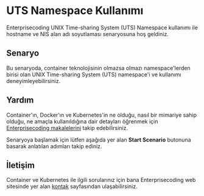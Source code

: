 
# UTS Namespace Kullanımı

Enterprisecoding UNIX Time-sharing System (UTS) Namespace kullanımı ile hostname ve NIS alan adı soyutlaması senaryosuna hoş geldiniz.

## Senaryo

Bu senaryoda, container teknolojisinin olmazsa olmazı namespace'lerden birisi olan UNIX Time-sharing System (UTS) namespace'i ve kullanımı deneyimleyebilirsiniz.

## Yardım

Container'ın, Docker'ın ve Kubernetes'in ne olduğu, nasıl bir mimariye sahip olduğu, ne amaçla kullanıldığına dair detayları öğrenmek için [Enterprisecoding makalelerini](http://www.enterprisecoding.com) takip edebilirsiniz.

Senaryoya başlamak için lütfen aşağıda yer alan **Start Scenario** butonuna basarak anlatılan adımları takip ediniz.

## İletişim

Container ve Kubernetes ile ilgili sorularınız için bana Enterprisecoding web sitesinde yer alan [kontak](http://www.enterprisecoding.com/contact) sayfasından ulaşabilirsiniz.

